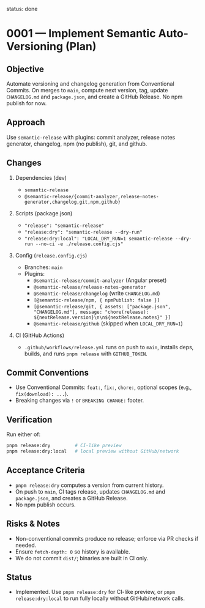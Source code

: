 status: done

# 0001 — Implement Semantic Auto-Versioning (Plan)

## Objective

Automate versioning and changelog generation from Conventional Commits. On merges to `main`, compute next version, tag, update `CHANGELOG.md` and `package.json`, and create a GitHub Release. No npm publish for now.

## Approach

Use `semantic-release` with plugins: commit analyzer, release notes generator, changelog, npm (no publish), git, and github.

## Changes

1. Dependencies (dev)
   - `semantic-release`
   - `@semantic-release/{commit-analyzer,release-notes-generator,changelog,git,npm,github}`

2. Scripts (package.json)
   - `"release": "semantic-release"`
   - `"release:dry": "semantic-release --dry-run"`
   - `"release:dry:local": "LOCAL_DRY_RUN=1 semantic-release --dry-run --no-ci -e ./release.config.cjs"`

3. Config (`release.config.cjs`)
   - Branches: `main`
   - Plugins:
     - `@semantic-release/commit-analyzer` (Angular preset)
     - `@semantic-release/release-notes-generator`
     - `@semantic-release/changelog` (write `CHANGELOG.md`)
     - `[@semantic-release/npm, { npmPublish: false }]`
     - `[@semantic-release/git, { assets: ["package.json", "CHANGELOG.md"], message: "chore(release): ${nextRelease.version}\n\n${nextRelease.notes}" }]`
     - `@semantic-release/github` (skipped when `LOCAL_DRY_RUN=1`)

4. CI (GitHub Actions)
   - `.github/workflows/release.yml` runs on push to `main`, installs deps, builds, and runs `pnpm release` with `GITHUB_TOKEN`.

## Commit Conventions

- Use Conventional Commits: `feat:`, `fix:`, `chore:`, optional scopes (e.g., `fix(download): ...`).
- Breaking changes via `!` or `BREAKING CHANGE:` footer.

## Verification

Run either of:

```bash
pnpm release:dry         # CI-like preview
pnpm release:dry:local   # local preview without GitHub/network
```

## Acceptance Criteria

- `pnpm release:dry` computes a version from current history.
- On push to `main`, CI tags release, updates `CHANGELOG.md` and `package.json`, and creates a GitHub Release.
- No npm publish occurs.

## Risks & Notes

- Non-conventional commits produce no release; enforce via PR checks if needed.
- Ensure `fetch-depth: 0` so history is available.
- We do not commit `dist/`; binaries are built in CI only.

## Status

- Implemented. Use `pnpm release:dry` for CI-like preview, or `pnpm release:dry:local` to run fully locally without GitHub/network calls.

